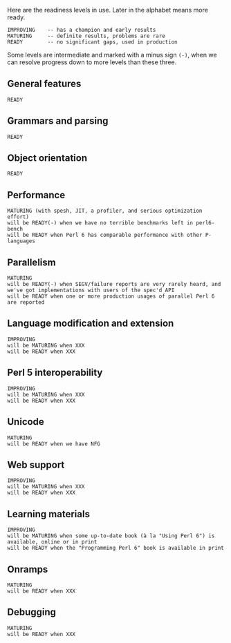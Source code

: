 Here are the readiness levels in use. Later in the alphabet means more ready.

    IMPROVING    -- has a champion and early results
    MATURING     -- definite results, problems are rare
    READY        -- no significant gaps, used in production

Some levels are intermediate and marked with a minus sign `(-)`, when we can resolve progress down to more levels than these three.

## General features

    READY

## Grammars and parsing

    READY

## Object orientation

    READY

## Performance

    MATURING (with spesh, JIT, a profiler, and serious optimization effort)
    will be READY(-) when we have no terrible benchmarks left in perl6-bench
    will be READY when Perl 6 has comparable performance with other P-languages

## Parallelism

    MATURING
    will be READY(-) when SEGV/failure reports are very rarely heard, and we've got implementations with users of the spec'd API
    will be READY when one or more production usages of parallel Perl 6 are reported

## Language modification and extension

    IMPROVING
    will be MATURING when XXX
    will be READY when XXX

## Perl 5 interoperability

    IMPROVING
    will be MATURING when XXX
    will be READY when XXX

## Unicode

    MATURING
    will be READY when we have NFG

## Web support

    IMPROVING
    will be MATURING when XXX
    will be READY when XXX

## Learning materials

    IMPROVING
    will be MATURING when some up-to-date book (à la "Using Perl 6") is available, online or in print
    will be READY when the "Programming Perl 6" book is available in print

## Onramps

    MATURING
    will be READY when XXX

## Debugging

    MATURING
    will be READY when XXX
